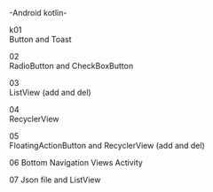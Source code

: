 -Android kotlin-  
  
k01  
Button and Toast 
  
02    
RadioButton and CheckBoxButton  
  
03  
ListView (add and del)  
  
04  
RecyclerView  
  
05  
FloatingActionButton and RecyclerView (add and del)  
  
06
Bottom Navigation Views Activity  
  
07 
Json file and ListView
 



  